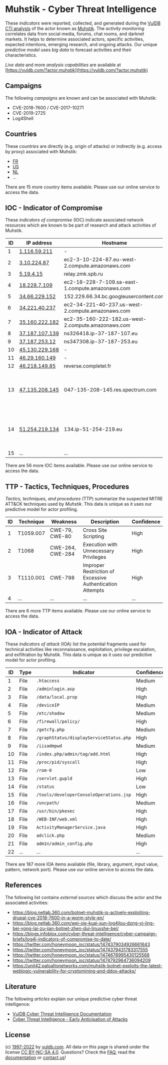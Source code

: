 # Muhstik - Cyber Threat Intelligence

These _indicators_ were reported, collected, and generated during the [VulDB CTI analysis](https://vuldb.com/?kb.cti) of the actor known as [Muhstik](https://vuldb.com/?actor.muhstik). The _activity monitoring_ correlates data from social media, forums, chat rooms, and darknet markets. It helps to determine associated actors, specific activities, expected intentions, emerging research, and ongoing attacks. Our unique _predictive model_ uses _big data_ to forecast activities and their characteristics.

_Live data_ and more _analysis capabilities_ are available at [https://vuldb.com/?actor.muhstik](https://vuldb.com/?actor.muhstik)

## Campaigns

The following _campaigns_ are known and can be associated with Muhstik:

* CVE-2018-7600 / CVE-2017-10271
* CVE-2019-2725
* Log4Shell

## Countries

These _countries_ are directly (e.g. origin of attacks) or indirectly (e.g. access by proxy) associated with Muhstik:

* [FR](https://vuldb.com/?country.fr)
* [US](https://vuldb.com/?country.us)
* [NL](https://vuldb.com/?country.nl)
* ...

There are 15 more country items available. Please use our online service to access the data.

## IOC - Indicator of Compromise

These _indicators of compromise_ (IOC) indicate associated network resources which are known to be part of research and attack activities of Muhstik.

ID | IP address | Hostname | Campaign | Confidence
-- | ---------- | -------- | -------- | ----------
1 | [1.116.59.211](https://vuldb.com/?ip.1.116.59.211) | - | - | High
2 | [3.10.224.87](https://vuldb.com/?ip.3.10.224.87) | ec2-3-10-224-87.eu-west-2.compute.amazonaws.com | - | Medium
3 | [5.19.4.15](https://vuldb.com/?ip.5.19.4.15) | relay.zmk.spb.ru | - | High
4 | [18.228.7.109](https://vuldb.com/?ip.18.228.7.109) | ec2-18-228-7-109.sa-east-1.compute.amazonaws.com | Log4Shell | Medium
5 | [34.66.229.152](https://vuldb.com/?ip.34.66.229.152) | 152.229.66.34.bc.googleusercontent.com | - | Medium
6 | [34.221.40.237](https://vuldb.com/?ip.34.221.40.237) | ec2-34-221-40-237.us-west-2.compute.amazonaws.com | - | Medium
7 | [35.160.222.182](https://vuldb.com/?ip.35.160.222.182) | ec2-35-160-222-182.us-west-2.compute.amazonaws.com | - | Medium
8 | [37.187.107.139](https://vuldb.com/?ip.37.187.107.139) | ns326418.ip-37-187-107.eu | - | High
9 | [37.187.253.12](https://vuldb.com/?ip.37.187.253.12) | ns347308.ip-37-187-253.eu | - | High
10 | [45.130.229.168](https://vuldb.com/?ip.45.130.229.168) | - | Log4Shell | High
11 | [46.29.160.149](https://vuldb.com/?ip.46.29.160.149) | - | - | High
12 | [46.218.149.85](https://vuldb.com/?ip.46.218.149.85) | reverse.completel.fr | - | High
13 | [47.135.208.145](https://vuldb.com/?ip.47.135.208.145) | 047-135-208-145.res.spectrum.com | CVE-2018-7600 / CVE-2017-10271 | High
14 | [51.254.219.134](https://vuldb.com/?ip.51.254.219.134) | 134.ip-51-254-219.eu | CVE-2018-7600 / CVE-2017-10271 | High
15 | ... | ... | ... | ...

There are 56 more IOC items available. Please use our online service to access the data.

## TTP - Tactics, Techniques, Procedures

_Tactics, techniques, and procedures_ (TTP) summarize the suspected MITRE ATT&CK techniques used by _Muhstik_. This data is unique as it uses our predictive model for actor profiling.

ID | Technique | Weakness | Description | Confidence
-- | --------- | -------- | ----------- | ----------
1 | T1059.007 | CWE-79, CWE-80 | Cross Site Scripting | High
2 | T1068 | CWE-264, CWE-284 | Execution with Unnecessary Privileges | High
3 | T1110.001 | CWE-798 | Improper Restriction of Excessive Authentication Attempts | High
4 | ... | ... | ... | ...

There are 6 more TTP items available. Please use our online service to access the data.

## IOA - Indicator of Attack

These _indicators of attack_ (IOA) list the potential fragments used for technical activities like reconnaissance, exploitation, privilege escalation, and exfiltration by Muhstik. This data is unique as it uses our predictive model for actor profiling.

ID | Type | Indicator | Confidence
-- | ---- | --------- | ----------
1 | File | `.htaccess` | Medium
2 | File | `/adminlogin.asp` | High
3 | File | `/data/local.prop` | High
4 | File | `/deviceIP` | Medium
5 | File | `/etc/shadow` | Medium
6 | File | `/firewall/policy/` | High
7 | File | `/getcfg.php` | Medium
8 | File | `/graphStatus/displayServiceStatus.php` | High
9 | File | `/iisadmpwd` | Medium
10 | File | `/index.php/admin/tag/add.html` | High
11 | File | `/proc/pid/syscall` | High
12 | File | `/rom-0` | Low
13 | File | `/servlet.gupld` | High
14 | File | `/status` | Low
15 | File | `/tools/developerConsoleOperations.jsp` | High
16 | File | `/uncpath/` | Medium
17 | File | `/usr/bin/pkexec` | High
18 | File | `/WEB-INF/web.xml` | High
19 | File | `ActivityManagerService.java` | High
20 | File | `adclick.php` | Medium
21 | File | `adm1n/admin_config.php` | High
22 | ... | ... | ...

There are 187 more IOA items available (file, library, argument, input value, pattern, network port). Please use our online service to access the data.

## References

The following list contains _external sources_ which discuss the actor and the associated activities:

* https://blog.netlab.360.com/botnet-muhstik-is-actively-exploiting-drupal-cve-2018-7600-in-a-worm-style-en/
* https://blog.netlab.360.com/wei-xie-kuai-xun-log4jlou-dong-yi-jing-bei-yong-lai-zu-jian-botnet-zhen-dui-linuxshe-bei/
* https://blogs.infoblox.com/cyber-threat-intelligence/cyber-campaign-briefs/log4j-indicators-of-compromise-to-date/
* https://twitter.com/honeymoon_ioc/status/1474379034926661643
* https://twitter.com/honeymoon_ioc/status/1474379431783317555
* https://twitter.com/honeymoon_ioc/status/1474678995430125568
* https://twitter.com/honeymoon_ioc/status/1474792964736094209
* https://unit42.paloaltonetworks.com/muhstik-botnet-exploits-the-latest-weblogic-vulnerability-for-cryptomining-and-ddos-attacks/

## Literature

The following _articles_ explain our unique predictive cyber threat intelligence:

* [VulDB Cyber Threat Intelligence Documentation](https://vuldb.com/?kb.cti)
* [Cyber Threat Intelligence - Early Anticipation of Attacks](https://www.scip.ch/en/?labs.20201022)

## License

(c) [1997-2022](https://vuldb.com/?kb.changelog) by [vuldb.com](https://vuldb.com/?kb.about). All data on this page is shared under the license [CC BY-NC-SA 4.0](https://creativecommons.org/licenses/by-nc-sa/4.0/). Questions? Check the [FAQ](https://vuldb.com/?kb.faq), read the [documentation](https://vuldb.com/?kb) or [contact us](https://vuldb.com/?contact)!

